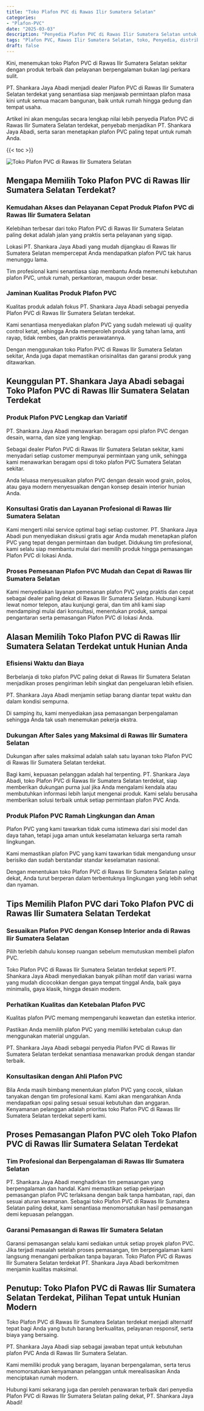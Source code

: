 ```yaml
---
title: "Toko Plafon PVC di Rawas Ilir Sumatera Selatan"
categories: 
- "Plafon-PVC"
date: "2025-03-03"
description: "Penyedia Plafon PVC di Rawas Ilir Sumatera Selatan untuk tempat tinggal, perkantoran, dan ritel. Produk unggulan, beragam motif, warna elegan, beserta servis pemasangan dikerjakan oleh tim profesional serta garansi resmi!|Layanan penyediaan Plafon PVC di Rawas Ilir Sumatera Selatan bagi keperluan hunian, office, atau toko, beserta produk unggulan dan penempatan oleh teknisi profesional dan jaminan resmi.|Alternatif Plafon PVC di Rawas Ilir Sumatera Selatan yang andal bagi rumah, perkantoran, dan toko, dengan material berkualitas dan instalasi ditangani oleh tim berpengalaman serta jaminan resmi.|Penyediaan Plafon PVC di Rawas Ilir Sumatera Selatan untuk rumah, perkantoran, serta ritel, dengan material unggulan dan penempatan ditangani oleh tenaga ahli ahli, lengkap dengan garansi resmi.}"
tags: "Plafon PVC, Rawas Ilir Sumatera Selatan, toko, Penyedia, distributor"
draft: false
---
```


Kini, menemukan toko Plafon PVC di Rawas Ilir Sumatera Selatan sekitar dengan produk terbaik dan pelayanan berpengalaman bukan lagi perkara sulit.

PT. Shankara Jaya Abadi menjadi dealer Plafon PVC di Rawas Ilir Sumatera Selatan terdekat yang senantiasa siap menjawab permintaan plafon masa kini untuk semua macam bangunan, baik untuk rumah hingga gedung dan tempat usaha.

Artikel ini akan mengulas secara lengkap nilai lebih penyedia Plafon PVC di Rawas Ilir Sumatera Selatan terdekat, penyebab menjadikan PT. Shankara Jaya Abadi, serta saran menetapkan plafon PVC paling tepat untuk rumah Anda.

{{< toc >}}

![Toko Plafon PVC di Rawas Ilir Sumatera Selatan](/images/Plafon-PVC/Toko-Plafon-PVC-di-Rawas-Ilir-Sumatera-Selatan.png)


## Mengapa Memilih Toko Plafon PVC di Rawas Ilir Sumatera Selatan Terdekat?

### Kemudahan Akses dan Pelayanan Cepat Produk Plafon PVC di Rawas Ilir Sumatera Selatan

Kelebihan terbesar dari toko Plafon PVC di Rawas Ilir Sumatera Selatan paling dekat adalah jalan yang praktis serta pelayanan yang sigap.

Lokasi PT. Shankara Jaya Abadi yang mudah dijangkau di Rawas Ilir Sumatera Selatan mempercepat Anda mendapatkan plafon PVC tak harus menunggu lama.

Tim profesional kami senantiasa siap membantu Anda memenuhi kebutuhan plafon PVC, untuk rumah, perkantoran, maupun order besar.

### Jaminan Kualitas Produk Plafon PVC

Kualitas produk adalah fokus PT. Shankara Jaya Abadi sebagai penyedia Plafon PVC di Rawas Ilir Sumatera Selatan terdekat.

Kami senantiasa menyediakan plafon PVC yang sudah melewati uji quality control ketat, sehingga Anda memperoleh produk yang tahan lama, anti rayap, tidak rembes, dan praktis perawatannya.

Dengan menggunakan toko Plafon PVC di Rawas Ilir Sumatera Selatan sekitar, Anda juga dapat memastikan orisinalitas dan garansi produk yang ditawarkan.

## Keunggulan PT. Shankara Jaya Abadi sebagai Toko Plafon PVC di Rawas Ilir Sumatera Selatan Terdekat

### Produk Plafon PVC Lengkap dan Variatif

PT. Shankara Jaya Abadi menawarkan beragam opsi plafon PVC dengan desain, warna, dan size yang lengkap.

Sebagai dealer Plafon PVC di Rawas Ilir Sumatera Selatan sekitar, kami menyadari setiap customer mempunyai permintaan yang unik, sehingga kami menawarkan beragam opsi di toko plafon PVC Sumatera Selatan sekitar.

Anda leluasa menyesuaikan plafon PVC dengan desain wood grain, polos, atau gaya modern menyesuaikan dengan konsep desain interior hunian Anda.

### Konsultasi Gratis dan Layanan Profesional di Rawas Ilir Sumatera Selatan

Kami mengerti nilai service optimal bagi setiap customer. PT. Shankara Jaya Abadi pun menyediakan diskusi gratis agar Anda mudah menetapkan plafon PVC yang tepat dengan permintaan dan budget. Didukung tim profesional, kami selalu siap membantu mulai dari memilih produk hingga pemasangan Plafon PVC di lokasi Anda.

### Proses Pemesanan Plafon PVC Mudah dan Cepat di Rawas Ilir Sumatera Selatan

Kami menyediakan layanan pemesanan plafon PVC yang praktis dan cepat sebagai dealer paling dekat di Rawas Ilir Sumatera Selatan. Hubungi kami lewat nomor telepon, atau kunjungi gerai, dan tim ahli kami siap mendampingi mulai dari konsultasi, menentukan produk, sampai pengantaran serta pemasangan Plafon PVC di lokasi Anda.

## Alasan Memilih Toko Plafon PVC di Rawas Ilir Sumatera Selatan Terdekat untuk Hunian Anda

### Efisiensi Waktu dan Biaya

Berbelanja di toko plafon PVC paling dekat di Rawas Ilir Sumatera Selatan menjadikan proses pengiriman lebih singkat dan pengeluaran lebih efisien.

PT. Shankara Jaya Abadi menjamin setiap barang diantar tepat waktu dan dalam kondisi sempurna.

Di samping itu, kami menyediakan jasa pemasangan berpengalaman sehingga Anda tak usah menemukan pekerja ekstra.

### Dukungan After Sales yang Maksimal di Rawas Ilir Sumatera Selatan

Dukungan after sales maksimal adalah salah satu layanan toko Plafon PVC di Rawas Ilir Sumatera Selatan terdekat.

Bagi kami, kepuasan pelanggan adalah hal terpenting. PT. Shankara Jaya Abadi, toko Plafon PVC di Rawas Ilir Sumatera Selatan terdekat, siap memberikan dukungan purna jual jika Anda mengalami kendala atau membutuhkan informasi lebih lanjut mengenai produk. Kami selalu berusaha memberikan solusi terbaik untuk setiap permintaan plafon PVC Anda.

### Produk Plafon PVC Ramah Lingkungan dan Aman

Plafon PVC yang kami tawarkan tidak cuma istimewa dari sisi model dan daya tahan, tetapi juga aman untuk keselamatan keluarga serta ramah lingkungan.

Kami memastikan plafon PVC yang kami tawarkan tidak mengandung unsur berisiko dan sudah berstandar standar keselamatan nasional.

Dengan menentukan toko Plafon PVC di Rawas Ilir Sumatera Selatan paling dekat, Anda turut berperan dalam terbentuknya lingkungan yang lebih sehat dan nyaman.

## Tips Memilih Plafon PVC dari Toko Plafon PVC di Rawas Ilir Sumatera Selatan Terdekat

### Sesuaikan Plafon PVC dengan Konsep Interior anda di Rawas Ilir Sumatera Selatan

Pilih terlebih dahulu konsep ruangan sebelum memutuskan membeli plafon PVC.

Toko Plafon PVC di Rawas Ilir Sumatera Selatan terdekat seperti PT. Shankara Jaya Abadi menyediakan banyak pilihan motif dan variasi warna yang mudah dicocokkan dengan gaya tempat tinggal Anda, baik gaya minimalis, gaya klasik, hingga desain modern.

### Perhatikan Kualitas dan Ketebalan Plafon PVC

Kualitas plafon PVC memang mempengaruhi keawetan dan estetika interior.

Pastikan Anda memilih plafon PVC yang memiliki ketebalan cukup dan menggunakan material unggulan.

PT. Shankara Jaya Abadi sebagai penyedia Plafon PVC di Rawas Ilir Sumatera Selatan terdekat senantiasa menawarkan produk dengan standar terbaik.

### Konsultasikan dengan Ahli Plafon PVC

Bila Anda masih bimbang menentukan plafon PVC yang cocok, silakan tanyakan dengan tim profesional kami. Kami akan mengarahkan Anda mendapatkan opsi paling sesuai sesuai kebutuhan dan anggaran. Kenyamanan pelanggan adalah prioritas toko Plafon PVC di Rawas Ilir Sumatera Selatan terdekat seperti kami.

## Proses Pemasangan Plafon PVC oleh Toko Plafon PVC di Rawas Ilir Sumatera Selatan Terdekat

### Tim Profesional dan Berpengalaman di Rawas Ilir Sumatera Selatan

PT. Shankara Jaya Abadi menghadirkan tim pemasangan yang berpengalaman dan handal. Kami memastikan setiap pekerjaan pemasangan plafon PVC terlaksana dengan baik tanpa hambatan, rapi, dan sesuai aturan keamanan. Sebagai toko Plafon PVC di Rawas Ilir Sumatera Selatan paling dekat, kami senantiasa menomorsatukan hasil pemasangan demi kepuasan pelanggan.

### Garansi Pemasangan di Rawas Ilir Sumatera Selatan

Garansi pemasangan selalu kami sediakan untuk setiap proyek plafon PVC. Jika terjadi masalah setelah proses pemasangan, tim berpengalaman kami langsung menangani perbaikan tanpa bayaran. Toko Plafon PVC di Rawas Ilir Sumatera Selatan terdekat PT. Shankara Jaya Abadi berkomitmen menjamin kualitas maksimal.

## Penutup: Toko Plafon PVC di Rawas Ilir Sumatera Selatan Terdekat, Pilihan Tepat untuk Hunian Modern

Toko Plafon PVC di Rawas Ilir Sumatera Selatan terdekat menjadi alternatif tepat bagi Anda yang butuh barang berkualitas, pelayanan responsif, serta biaya yang bersaing.

PT. Shankara Jaya Abadi siap sebagai jawaban tepat untuk kebutuhan plafon PVC Anda di Rawas Ilir Sumatera Selatan.

Kami memiliki produk yang beragam, layanan berpengalaman, serta terus menomorsatukan kenyamanan pelanggan untuk merealisasikan Anda menciptakan rumah modern.

Hubungi kami sekarang juga dan peroleh penawaran terbaik dari penyedia Plafon PVC di Rawas Ilir Sumatera Selatan paling dekat, PT. Shankara Jaya Abadi!